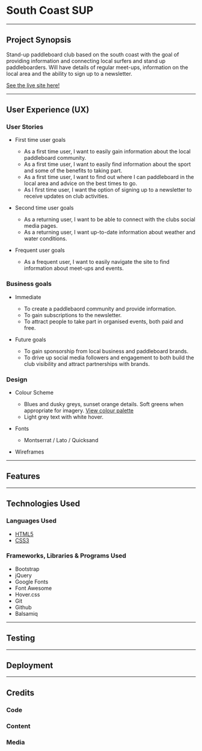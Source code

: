 # South Coast SUP
___

## Project Synopsis


Stand-up paddleboard club based on the south coast with the goal of providing information and connecting local surfers and stand up paddleboarders. 
Will have details of regular meet-ups, information on the local area and the ability to sign up to a newsletter. 

[See the live site here!](https://timmorrisdev.github.io/south-coast-sup/)

___
## User Experience (UX)

### User Stories

- First time user goals
    - As a first time user, I want to easily gain information about the local paddleboard community.
    - As a first time user, I want to easily find information about the sport and some of the benefits to taking part.
    - As a first time user, I want to find out where I can paddleboard in the local area and advice on the best times to go.
    - As I first time user, I want the option of signing up to a newsletter to receive updates on club activities.

- Second time user goals
    - As a returning user, I want to be able to connect with the clubs social media pages.
    - As a returning user, I want up-to-date information about weather and water conditions.

- Frequent user goals
    - As a frequent user, I want to easily navigate the site to find information about meet-ups and events.

### Business goals

- Immediate
    - To create a paddlebaord community and provide information.
    - To gain subscriptions to the newsletter.
    - To attract people to take part in organised events, both paid and free.

- Future goals
    - To gain sponsorship  from local business and paddleboard brands.
    - To drive up social media followers and engagement to both build the club visibility and attract partnerships with brands. 

### Design

- Colour Scheme
    - Blues and dusky greys, sunset orange details. Soft greens when appropriate for imagery. [View colour palette](https://github.com/TimMorrisDev/south-coast-sup/blob/master/assets/images/SurfSUP3.png)
    - Light grey text with white hover.

- Fonts
    - Montserrat / Lato / Quicksand

- Wireframes
___
## Features


___
## Technologies Used
### Languages Used
- [HTML5](https://en.wikipedia.org/wiki/HTML5)
- [CSS3](https://en.wikipedia.org/wiki/CSS)

### Frameworks, Libraries & Programs Used
- Bootstrap
- jQuery
- Google Fonts
- Font Awesome
- Hover.css 
- Git
- Github
- Balsamiq

___
## Testing

___
## Deployment

___
## Credits
### Code
### Content
### Media